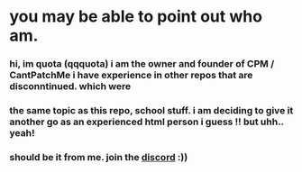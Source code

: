 # you may be able to point out who  am.

### hi, im quota (qqquota) i am the owner and founder of CPM / CantPatchMe i have experience in other repos that are disconntinued. which were
### the same topic as this repo, school stuff. i am deciding to give it another go as an experienced html person i guess !! but uhh.. yeah!
### should be it from me. join the <a href="dsc.gg/cantpatchme">discord</a> :))
